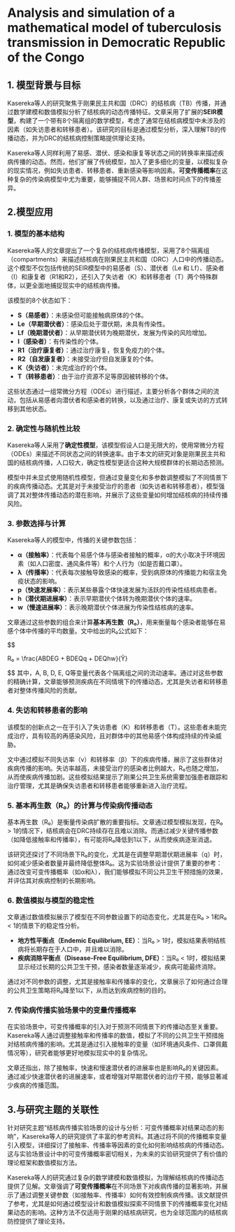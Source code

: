 # Analysis and simulation of a mathematical model of tuberculosis transmission in Democratic Republic of the Congo

## 1. **模型背景与目标**

Kasereka等人的研究聚焦于刚果民主共和国（DRC）的结核病（TB）传播，并通过数学建模和数值模拟分析了结核病的动态传播特征。文章采用了扩展的**SEIR模型**，构建了一个带有8个隔离组的数学模型，考虑了通常在结核病模型中未涉及的因素（如失访患者和转移患者）。该研究的目标是通过模型分析，深入理解TB的传播动态，并为DRC的结核病控制策略提供理论支持。

Kasereka等人同样利用了易感、潜伏、感染和康复等状态之间的转换率来描述疾病传播的动态。然而，他们扩展了传统模型，加入了更多细化的变量，以模拟复杂的现实情况，例如失访患者、转移患者、重新感染等影响因素。**可变传播概率**在这种复杂的传染病模型中尤为重要，能够捕捉不同人群、场景和时间点下的传播差异。



## 2.模型应用

### 	1. **模型的基本结构**

Kasereka等人的文章提出了一个复杂的结核病传播模型，采用了8个隔离组（compartments）来描述结核病在刚果民主共和国（DRC）人口中的传播动态。这个模型不仅包括传统的SEIR模型中的易感者（S）、潜伏者（Le 和 Lf）、感染者（I）和康复者（R1和R2），还引入了失访者（K）和转移患者（T）两个特殊群体，以更全面地捕捉现实中的结核病传播。

该模型的8个状态如下：
- **S（易感者）**：未感染但可能接触病原体的个体。
- **Le（早期潜伏者）**：感染后处于潜伏期，未具有传染性。
- **Lf（晚期潜伏者）**：从早期潜伏转为晚期潜伏，发展为传染的风险增加。
- **I（感染者）**：有传染性的个体。
- **R1（治疗康复者）**：通过治疗康复，恢复免疫力的个体。
- **R2（自发康复者）**：未接受治疗但自发康复的个体。
- **K（失访者）**：未完成治疗的个体。
- **T（转移患者）**：由于治疗资源不足等原因被转移的个体。

这些状态通过一组常微分方程（ODEs）进行描述，主要分析各个群体之间的流动，包括从易感者向潜伏者和感染者的转换，以及通过治疗、康复或失访的方式转移到其他状态。

### 	2. **确定性与随机性比较**

Kasereka等人采用了**确定性模型**，该模型假设人口是无限大的，使用常微分方程（ODEs）来描述不同状态之间的转换速率。由于本文的研究对象是刚果民主共和国的结核病传播，人口较大，确定性模型更适合这种大规模群体的长期动态预测。

模型中并未显式使用随机性模型，但通过变量变化和多参数调整模拟了不同情景下的疾病传播动态。尤其是对于未接受治疗的患者（如失访者和转移患者），模型强调了其对整体传播动态的潜在影响，并展示了这些变量如何增加结核病的持续传播风险。

### 	3. **参数选择与计算**

Kasereka等人的模型中，传播的关键参数包括：

- **α（接触率）**：代表每个易感个体与感染者接触的概率，α的大小取决于环境因素（如人口密度、通风条件等）和个人行为（如是否戴口罩）。
- **λ（传播率）**：代表每次接触导致感染的概率，受到病原体的传播能力和宿主免疫状态的影响。
- **p（快速发展率）**：表示某些暴露个体快速发展为活跃的传染性结核病患者。
- **h（潜伏期进展率）**：表示早期潜伏个体转为晚期潜伏个体的速率。
- **w（慢速进展率）**：表示晚期潜伏个体进展为传染性结核病的速率。

文章通过这些参数的组合来计算**基本再生数（R₀）**，用来衡量每个感染者能够在易感个体中传播的平均数量。文中给出的R₀公式如下：

$$

R₀ = \frac{ABDEG + BDEQq + DEQhw}{Ỹ}
$$
其中，A, B, D, E, Q等变量代表各个隔离组之间的流动速率。通过对这些参数的精确计算，文章能够预测疾病在不同情境下的传播动态，尤其是失访者和转移患者对整体传播风险的贡献。

### 	4. **失访和转移患者的影响**

该模型的创新点之一在于引入了失访患者（K）和转移患者（T）。这些患者未能完成治疗，具有较高的再感染风险，且对群体中的其他易感个体构成持续的传染威胁。

文中通过模拟不同失访率（v）和转移率（β）下的疾病传播，展示了这些群体对疾病传播的影响。失访率越高，未接受治疗的感染者比例越大，R₀也随之增加，从而使疾病传播加剧。这些模拟结果提示了刚果公共卫生系统需要加强患者跟踪和治疗管理，尤其是确保失访患者和转移患者能够重新进入治疗流程。

### 	5. **基本再生数（R₀）的计算与传染病传播动态**

基本再生数（R₀）是衡量传染病扩散的重要指标。文章通过模型模拟发现，在R₀ > 1的情况下，结核病会在DRC持续存在且难以消除。而通过减少关键传播参数（如降低接触率和传播率），有可能将R₀降低到1以下，从而使疾病逐渐消退。

该研究还探讨了不同场景下R₀的变化，尤其是在调整早期潜伏期进展率（q）时，如何减少感染者数量并最终降低整体R₀。这为实验场景设计提供了重要的参考：通过改变可变传播概率（如α和λ），我们能够模拟不同公共卫生干预措施的效果，并评估其对疾病控制的长期影响。

### 	6. **数值模拟与模型的稳定性**

文章通过数值模拟展示了模型在不同参数设置下的动态变化，尤其是在R₀ > 1和R₀ < 1的情景下的稳定性分析。

- **地方性平衡点（Endemic Equilibrium, EE）**：当R₀ > 1时，模拟结果表明结核病将长期存在于人口中，并且难以消除。
- **疾病消除平衡点（Disease-Free Equilibrium, DFE）**：当R₀ < 1时，模拟结果显示经过长期的公共卫生干预，感染者数量逐渐减少，疾病可能最终消除。

通过对不同参数的调整，尤其是接触率和传播率的变化，文章展示了如何通过合理的公共卫生策略将R₀降至1以下，从而达到疾病控制的目的。

### 	7. **传染病传播实验场景中的变量传播概率**

在实验场景中，可变传播概率的引入对于预测不同情景下的传播动态至关重要。Kasereka等人通过调整接触率和传播率的数值，模拟了不同的公共卫生干预措施对结核病传播的影响。尤其是通过引入接触率的变量（如环境通风条件、口罩佩戴情况等），研究者能够更好地模拟现实中的复杂情况。

文章还指出，除了接触率，快速和慢速潜伏者的进展率也是影响R₀的关键因素。通过减少快速潜伏者的进展速率，或者增强对早期潜伏者的治疗干预，能够显著减少疾病的传播范围。



## 3.与研究主题的关联性

针对研究主题“结核病传播实验场景的设计与分析：可变传播概率对结果动态的影响”，Kasereka等人的研究提供了丰富的参考资料。其通过将不同的传播概率变量引入模型，详细探讨了接触率、传播率等因素的变化如何影响结核病的传播动态。这与实验场景设计中的可变传播概率密切相关，为未来的实验研究提供了有价值的理论框架和数值模拟方法。

Kasereka等人的研究通过复杂的数学建模和数值模拟，为理解结核病的传播动态提供了见解。文章强调了**可变传播概率**在不同场景下对疾病传播的显著影响，并展示了通过调整关键参数（如接触率、传播率）如何有效控制疾病传播。该文献提供了参考，尤其是如何通过模型设计和数值模拟探索不同情景下的传播概率变化对结果动态的影响。这种方法不仅适用于刚果的结核病研究，也为全球范围内的结核病防控提供了理论支持。